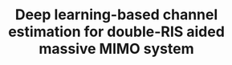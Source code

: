 ---
authors:
  - name: Mengbing Liu
    url: https://liumengbing.com/
  - name: Xin Li
    url: https://lixin.ai/
  - name: Boyu Ning
    url: ""
  - name: Chongwen Huang
    url: ""
  - name: Sumei Sun
    url: ""
  - name: Chau Yuen
    url: https://blogs.ntu.edu.sg/chau-yuen/
published_place: IEEE Wireless Communications Letters (WCL)
published_year: 2022
tags:
    - Reconfigurable intelligent surface
paper_id: "u5HHmVD_uO8C"
title: Deep learning-based channel estimation for double-RIS aided massive MIMO system
slug: deep-learning-based-channel-estimation-for-double-RIS-aided-massive-MIMO-system
og_image: /pubs/WCL-2022/WCL.png
featured:  true
bibtex:
  |-
    @article{liu2022deep,
      title={Deep learning-based channel estimation for double-RIS aided massive MIMO system},
      author={Liu, Mengbing and Li, Xin and Ning, Boyu and Huang, Chongwen and Sun, Sumei and Yuen, Chau},
      journal={IEEE Wireless Communications Letters},
      volume={12},
      number={1},
      pages={70--74},
      year={2022},
      publisher={IEEE}
    }
homepage: https://ieeexplore.ieee.org/abstract/document/9930847
links:
  # - name: PDF
  #   url: /pubs/WCL-2022/WCL2022.pdf
  - name: arXiv
    url: https://arxiv.org/pdf/2210.12447.pdf
---
